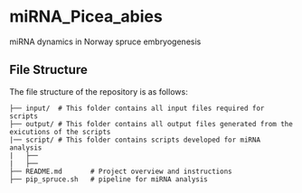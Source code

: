 # miRNA_Picea_abies
miRNA dynamics in Norway spruce embryogenesis
## File Structure
The file structure of the repository is as follows:
```.
├── input/  # This folder contains all input files required for scripts
├── output/ # This folder contains all output files generated from the exicutions of the scripts
|── script/ # This folder contains scripts developed for miRNA analysis
|   ├──
|   ├──
├── README.md       # Project overview and instructions
├── pip_spruce.sh   # pipeline for miRNA analysis         
```
